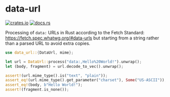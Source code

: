 # data-url

[![crates.io](https://img.shields.io/crates/v/data-url.svg)](https://crates.io/crates/data-url)
[![docs.rs](https://img.shields.io/badge/docs.rs-%F0%9F%93%84-blue.svg)](https://docs.rs/data-url/)

Processing of `data:` URLs in Rust according to the Fetch Standard:
<https://fetch.spec.whatwg.org/#data-urls>
but starting from a string rather than a parsed URL to avoid extra copies.

```rust
use data_url::{DataUrl, mime};

let url = DataUrl::process("data:,Hello%20World!").unwrap();
let (body, fragment) = url.decode_to_vec().unwrap();

assert!(url.mime_type().is("text", "plain"));
assert_eq!(url.mime_type().get_parameter("charset"), Some("US-ASCII"));
assert_eq!(body, b"Hello World!");
assert!(fragment.is_none());
```
